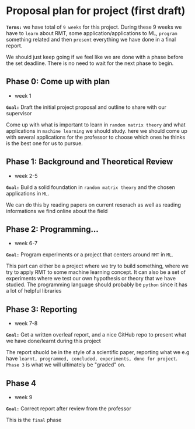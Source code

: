 

# Proposal plan for project (first draft)
__`Terms:`__ we have total of `9 weeks` for this project. During these 9 weeks we have to `learn` about RMT, some application/applications to ML, `program` something related and then `present` everything we have done in a final report.

We should just keep going if we feel like we are done with a phase before the set deadline. There is no need to wait for the next phase to begin.

## Phase 0: Come up with plan
- week 1

__`Goal:`__ Draft the initial project proposal and outline to share with our supervisor

Come up with what is important to learn in `random matrix theory` and what applications in `machine learning` we should study. here we should come up with several applications for the professor to choose which ones he thinks is the best one for us to pursue.

## Phase 1: Background and Theoretical Review
- week 2-5

__`Goal:`__ Build a solid foundation in `random matrix theory` and the chosen applications in `ML`.

We can do this by reading papers on current reserach as well as reading informations we find online about the field


## Phase 2: Programming...
- week 6-7

__`Goal:`__ Program experiments or a project that centers around `RMT` in `ML`.

This part can either be a project where we try to build something, where we try to apply RMT to some machine learning concept. It can also be a set of experiments where we test our own hypothesis or theory that we have studied. The programming language should probably be `python` since it has a lot of helpful libraries

## Phase 3: Reporting
- week 7-8

__`Goal:`__ Get a written overleaf report, and a nice GitHub repo to present what we have done/learnt during this project

The report shuold be in the style of a scientific paper, reporting what we e.g have `learnt, programmed, concluded, experiments, done for project`. `Phase 3` is what we will ultimately be "graded" on.

## Phase 4
- week 9

__`Goal:`__ Correct report after review from the professor

This is the `final` phase
